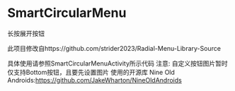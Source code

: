 SmartCircularMenu
============

长按展开按钮

此项目修改自https://github.com/strider2023/Radial-Menu-Library-Source

具体使用请参照SmartCircularMenuActivity所示代码
注意:
自定义按钮图片暂时仅支持Bottom按钮，且要先设置图片
使用的开源库
Nine Old Androids:https://github.com/JakeWharton/NineOldAndroids